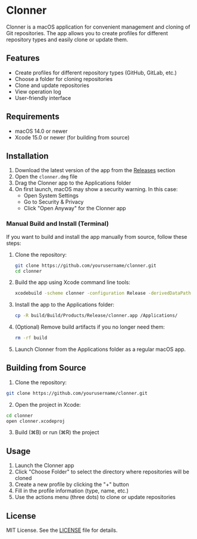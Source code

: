 # Clonner

Clonner is a macOS application for convenient management and cloning of Git repositories. The app allows you to create profiles for different repository types and easily clone or update them.

## Features

- Create profiles for different repository types (GitHub, GitLab, etc.)
- Choose a folder for cloning repositories
- Clone and update repositories
- View operation log
- User-friendly interface

## Requirements

- macOS 14.0 or newer
- Xcode 15.0 or newer (for building from source)

## Installation

1. Download the latest version of the app from the [Releases](https://github.com/yourusername/clonner/releases) section
2. Open the `clonner.dmg` file
3. Drag the Clonner app to the Applications folder
4. On first launch, macOS may show a security warning. In this case:
   - Open System Settings
   - Go to Security & Privacy
   - Click "Open Anyway" for the Clonner app

### Manual Build and Install (Terminal)

If you want to build and install the app manually from source, follow these steps:

1. Clone the repository:
   ```bash
   git clone https://github.com/yourusername/clonner.git
   cd clonner
   ```
2. Build the app using Xcode command line tools:
   ```bash
   xcodebuild -scheme clonner -configuration Release -derivedDataPath build
   ```
3. Install the app to the Applications folder:
   ```bash
   cp -R build/Build/Products/Release/clonner.app /Applications/
   ```
4. (Optional) Remove build artifacts if you no longer need them:
   ```bash
   rm -rf build
   ```
5. Launch Clonner from the Applications folder as a regular macOS app.

## Building from Source

1. Clone the repository:
```bash
git clone https://github.com/yourusername/clonner.git
```

2. Open the project in Xcode:
```bash
cd clonner
open clonner.xcodeproj
```

3. Build (⌘B) or run (⌘R) the project

## Usage

1. Launch the Clonner app
2. Click "Choose Folder" to select the directory where repositories will be cloned
3. Create a new profile by clicking the "+" button
4. Fill in the profile information (type, name, etc.)
5. Use the actions menu (three dots) to clone or update repositories

## License

MIT License. See the [LICENSE](LICENSE) file for details. 